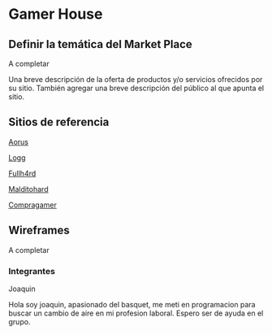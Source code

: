 # Gamer House

## Definir la temática del Market Place

A completar

Una breve descripción de la oferta de productos y/o servicios ofrecidos por su
sitio. También agregar una breve descripción del público al que apunta el sitio.

## Sitios de referencia

[Aorus](www.aorus.com)

[Logg](www.logg.com.ar)

[Fullh4rd](www.fullh4rd.com.ar)

[Malditohard](https://www.malditohard.com.ar)

[Compragamer](https://compragamer.com/)

## Wireframes

A completar

### Integrantes

Joaquin

Hola soy joaquin, apasionado del basquet, me meti en programacion para buscar un cambio de aire en mi profesion laboral. Espero ser de ayuda en el grupo.
